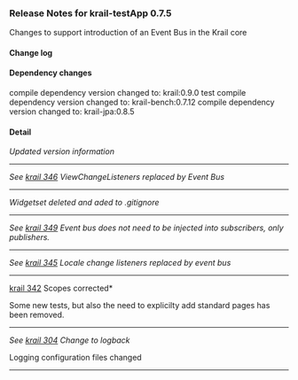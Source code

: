 ### Release Notes for krail-testApp 0.7.5

Changes to support introduction of an Event Bus in the Krail core

#### Change log



#### Dependency changes

   compile dependency version changed to: krail:0.9.0
   test compile dependency version changed to: krail-bench:0.7.12
   compile dependency version changed to: krail-jpa:0.8.5

#### Detail

*Updated version information*


---
*See [krail 346](https://github.com/davidsowerby/krail/issues/346) ViewChangeListeners replaced by Event Bus*


---
*Widgetset deleted and aded to .gitignore*


---
*See [krail 349](https://github.com/davidsowerby/krail/issues/349) Event bus does not need to be injected into subscribers, only publishers.*


---
*See [krail 345](https://github.com/davidsowerby/krail/issues/345) Locale change listeners replaced by event bus*


---
[krail 342](https://github.com/*davidsowerby/krail/issues/342) Scopes corrected*

Some new tests, but also the need to explicilty add standard pages has been removed.


---
*See [krail 304](https://github.com/davidsowerby/krail/issues/304) Change to logback*

Logging configuration files changed


---
